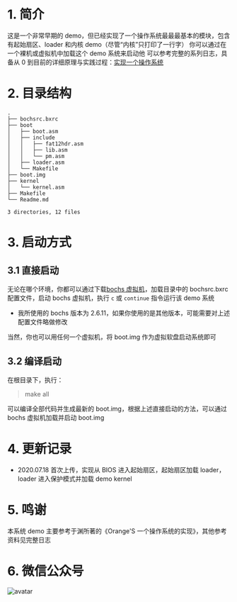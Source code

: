 # 1. 简介
这是一个非常早期的 demo，但已经实现了一个操作系统最最最基本的模块，包含有起始扇区、loader 和内核 demo（尽管“内核”只打印了一行字）
你可以通过在一个裸机或虚拟机中加载这个 demo 系统来启动他
可以参考完整的系列日志，具备从 0 到目前的详细原理与实践过程：[实现一个操作系统](https://techlog.cn/article/list/10183466)

# 2. 目录结构
```
.
├── bochsrc.bxrc
├── boot
│   ├── boot.asm
│   ├── include
│   │   ├── fat12hdr.asm
│   │   ├── lib.asm
│   │   └── pm.asm
│   ├── loader.asm
│   └── Makefile
├── boot.img
├── kernel
│   └── kernel.asm
├── Makefile
└── Readme.md

3 directories, 12 files
```

# 3. 启动方式
## 3.1 直接启动
无论在哪个环境，你都可以通过下载[bochs 虚拟机](http://bochs.sourceforge.net)，加载目录中的 bochsrc.bxrc 配置文件，启动 bochs 虚拟机，执行 `c` 或 `continue` 指令运行该 demo 系统
- 我所使用的 bochs 版本为 2.6.11，如果你使用的是其他版本，可能需要对上述配置文件略做修改

当然，你也可以用任何一个虚拟机，将 boot.img 作为虚拟软盘启动系统即可

## 3.2 编译启动
在根目录下，执行：
> make all

可以编译全部代码并生成最新的 boot.img，根据上述直接启动的方法，可以通过 bochs 虚拟机加载并启动 boot.img

# 4. 更新记录
- 2020.07.18 首次上传，实现从 BIOS 进入起始扇区，起始扇区加载 loader，loader 进入保护模式并加载 demo kernel

# 5. 鸣谢
本系统 demo 主要参考于渊所著的《Orange'S 一个操作系统的实现》，其他参考资料见完整日志

# 6. 微信公众号
![avatar](https://techlog.cn/article/list/images/7ce4129194e19e1715a58f5b5c08f80b.jpg)
